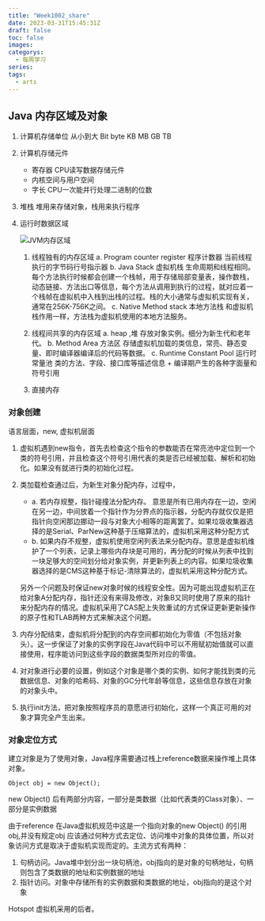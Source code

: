 ```yaml
---
title: "Week1002_share"
date: 2023-03-31T15:45:31Z
draft: false 
toc: false
images:
categorys:
  - 每周学习
series:
tags:
  - arts 
---
```


## Java 内存区域及对象
1. 计算机存储单位
从小到大 Bit byte KB MB GB TB 
2. 计算机存储元件
	+ 寄存器 CPU读写数据存储元件
	+  内核空间与用户空间
	+  字长 CPU一次能并行处理二进制的位数
3. 堆栈
	堆用来存储对象，栈用来执行程序
	
4. 运行时数据区域


	![JVM内存区域](http://images.blogjava.net/blogjava_net/nkjava/jvmstructure.png)
	
	1. 线程独有的内存区域
		a. Program counter register 程序计数器
		当前线程执行的字节码行号指示器
		b. Java Stack 虚拟机栈
		生命周期和线程相同。每个方法执行时候都会创建一个栈帧，用于存储局部变量表，操作数栈，动态链接、方法出口等信息，每个方法从调用到执行的过程，就对应着一个栈帧在虚拟机中入栈到出栈的过程。栈的大小通常与虚拟机实现有关，通常在256K-756K之间。
		c. Native Method stack  本地方法栈
		和虚拟机栈作用一样，方法栈为虚拟机使用的本地方法服务。
	2. 线程间共享的内存区域
		a. heap ,堆
		存放对象实例。细分为新生代和老年代。
		b. Method Area 方法区
		存储虚拟机加载的类信息，常亮、静态变量、即时编译器编译后的代码等数据。
		c. Runtime Constant Pool 运行时常量池
		类的方法、字段、接口库等描述信息 + 编译期产生的各种字面量和符号引用
		
	3. 直接内存

### 对象创建
语言层面，new, 虚拟机层面

1. 虚拟机遇到new指令，首先去检查这个指令的参数能否在常亮池中定位到一个类的符号引用，并且检查这个符号引用代表的类是否已经被加载、解析和初始化。如果没有就进行类的初始化过程。
2. 类加载检查通过后，为新生对象分配内存，过程中，
	
	+ a. 若内存规整，指针碰撞法分配内存。 意思是所有已用内存在一边，空闲在另一边，中间放着一个指针作为分界点的指示器，分配内存就仅仅是把指针向空闲那边挪动一段与对象大小相等的距离罢了。如果垃圾收集器选择的是Serial、ParNew这种基于压缩算法的，虚拟机采用这种分配方式
	+ b. 如果内存不规整，虚拟机使用空闲列表法来分配内存。意思是虚拟机维护了一个列表，记录上哪些内存块是可用的，再分配的时候从列表中找到一块足够大的空间划分给对象实例，并更新列表上的内容。如果垃圾收集器选择的是CMS这种基于标记-清除算法的，虚拟机采用这种分配方式。
	
	另外一个问题及时保证new对象时候的线程安全性。因为可能出现虚拟机正在给对象A分配内存，指针还没有来得及修改，对象B又同时使用了原来的指针来分配内存的情况。虚拟机采用了CAS配上失败重试的方式保证更新更新操作的原子性和TLAB两种方式来解决这个问题。
		
3. 内存分配结束，虚拟机将分配到的内存空间都初始化为零值（不包括对象头）。这一步保证了对象的实例字段在Java代码中可以不用赋初始值就可以直接使用，程序能访问到这些字段的数据类型所对应的零值。
4. 对对象进行必要的设置，例如这个对象是哪个类的实例、如何才能找到类的元数据信息、对象的哈希码、对象的GC分代年龄等信息，这些信息存放在对象的对象头中。
5. 执行init方法，把对象按照程序员的意愿进行初始化，这样一个真正可用的对象才算完全产生出来。


### 对象定位方式
建立对象是为了使用对象，Java程序需要通过栈上reference数据来操作堆上具体对象。

```
Object obj = new Object();
```

new Object() 后有两部分内容，一部分是类数据（比如代表类的Class对象）、一部分是实例数据

由于reference 在Java虚拟机规范中这是一个指向对象的new Object() 的引用obj,并没有规定obj
应该通过何种方式去定位、访问堆中对象的具体位置，所以对象访问方式是取决于虚拟机实现而定的。主流方式有两种：

1. 句柄访问。Java堆中划分出一块句柄池，obj指向的是对象的句柄地址，句柄则包含了类数据的地址和实例数据的地址
2. 指针访问。对象中存储所有的实例数据和类数据的地址，obj指向的是这个对象

Hotspot 虚拟机采用的后者。
			